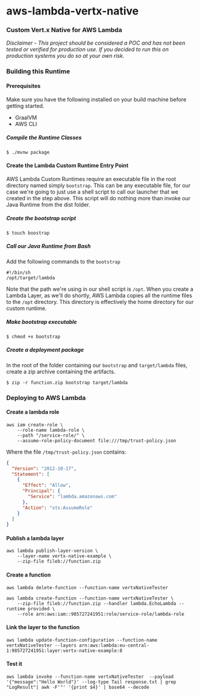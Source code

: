 # aws-lambda-vertx-native

### Custom Vert.x Native for AWS Lambda

*Disclaimer - This project should be considered a POC and has not been tested or verified for production use.
If you decided to run this on production systems you do so at your own risk.*

### Building this Runtime


#### Prerequisites

Make sure you have the following installed on your build machine before getting started.

* GraalVM
* AWS CLI

##### Compile the Runtime Classes

```
$ ./mvnw package
```

#### Create the Lambda Custom Runtime Entry Point

AWS Lambda Custom Runtimes require an executable file in the root directory named simply ```bootstrap```. This can be any executable file, for our case we're going to just use
a shell script to call our launcher that we created in the step above. This script will do nothing more than invoke our Java Runtime from the dist folder.

##### Create the bootstrap script
```
$ touch boostrap
```
##### Call our Java Runtime from Bash

Add the following commands to the ```bootstrap```
```$bash
#!/bin/sh
/opt/target/lambda
```

Note that the path we're using in our shell script is ```/opt```. When you create a Lambda Layer, as we'll do shortly, AWS Lambda copies all the runtime files to the ```/opt``` directory. This directory is effectively the home directory for our custom runtime.

##### Make bootstrap executable
```
$ chmod +x bootstrap
```

##### Create a deployment package

In the root of the folder containing our ```bootstrap``` and ```target/lambda``` files, create a zip archive containing the artifacts.

```
$ zip -r function.zip bootstrap target/lambda
```

### Deploying to AWS Lambda

#### Create a lambda role

```
aws iam create-role \
    --role-name lambda-role \
    --path "/service-role/" \
    --assume-role-policy-document file:///tmp/trust-policy.json
```

Where the file `/tmp/trust-policy.json` contains:

```json
{
  "Version": "2012-10-17",
  "Statement": [
    {
      "Effect": "Allow",
      "Principal": {
        "Service": "lambda.amazonaws.com"
      },
      "Action": "sts:AssumeRole"
    }
  ]
}
```

#### Publish a lambda layer

```
aws lambda publish-layer-version \
    --layer-name vertx-native-example \
    --zip-file fileb://function.zip
```

#### Create a function

```
aws lambda delete-function --function-name vertxNativeTester

aws lambda create-function --function-name vertxNativeTester \
    --zip-file fileb://function.zip --handler lambda.EchoLambda --runtime provided \
    --role arn:aws:iam::985727241951:role/service-role/lambda-role
```

#### Link the layer to the function

```
aws lambda update-function-configuration --function-name vertxNativeTester --layers arn:aws:lambda:eu-central-1:985727241951:layer:vertx-native-example:8
```

#### Test it

```
aws lambda invoke --function-name vertxNativeTester  --payload '{"message":"Hello World"}' --log-type Tail response.txt | grep "LogResult"| awk -F'"' '{print $4}' | base64 --decode
```
